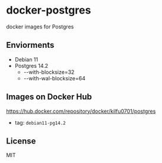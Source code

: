 # docker-postgres

docker images for Postgres

## Enviorments

- Debian 11
- Postgres 14.2
  - --with-blocksize=32
  - --with-wal-blocksize=64

## Images on Docker Hub

https://hub.docker.com/repository/docker/kilfu0701/postgres

- tag: `debian11-pg14.2`

## License

MIT
